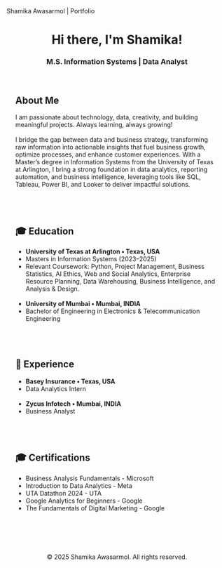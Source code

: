 <!DOCTYPE html>
<html lang="en">
<head>
  <meta charset="UTF-8">
  <meta name="viewport" content="width=device-width, initial-scale=1">
  Shamika Awasarmol | Portfolio
  <link rel="stylesheet" href="style.css">
</head>

<body>

  <div class="main-section" style="text-align: center; margin-top: 40px;">
    <h1>Hi there, I'm Shamika!</h1>
    <h3>M.S. Information Systems | Data Analyst</h3>
  </div>

  <section class="about-me" style="padding: 20px;">
    <h2>About Me</h2>
    <p>I am passionate about technology, data, creativity, and building meaningful projects. Always learning, always growing!<br><br>
    I bridge the gap between data and business strategy, transforming raw information into actionable insights that fuel business growth, optimize processes, and enhance customer experiences. With a Master’s degree in Information Systems from the University of Texas at Arlington, I bring a strong foundation in data analytics, reporting automation, and business intelligence, leveraging tools like SQL, Tableau, Power BI, and Looker to deliver impactful solutions.</p>
  </section>

  <section class="education" style="padding: 20px;">
    <h2>🎓 Education</h2>
    <ul>
      <li><strong>University of Texas at Arlington • Texas, USA</strong></li>
      <li>Masters in Information Systems (2023–2025)</li>
      <li>Relevant Coursework: Python, Project Management, Business Statistics, AI Ethics, Web and Social Analytics, Enterprise Resource Planning, Data Warehousing, Business Intelligence, and Analysis & Design.</li>
      <br>
      <li><strong>University of Mumbai • Mumbai, INDIA</strong></li>
      <li>Bachelor of Engineering in Electronics & Telecommunication Engineering</li>
    </ul>
  </section>

  <section class="experience" style="padding: 20px;">
    <h2>💼 Experience</h2>
    <ul>
      <li><strong>Basey Insurance • Texas, USA</strong></li>
      <li>Data Analytics Intern</li>
      <br>
      <li><strong>Zycus Infotech • Mumbai, INDIA</strong></li>
      <li>Business Analyst</li>
    </ul>
  </section>

  <section class="certifications" style="padding: 20px;">
    <h2>🎓 Certifications</h2>
    <ul>
      <li>Business Analysis Fundamentals - Microsoft</li>
      <li>Introduction to Data Analytics - Meta</li>
      <li>UTA Datathon 2024 - UTA</li>
      <li>Google Analytics for Beginners - Google</li>
      <li>The Fundamentals of Digital Marketing - Google</li>
    </ul>
  </section>

  <footer style="text-align: center; margin-top: 40px; padding: 20px; font-size: 14px;">
    © 2025 Shamika Awasarmol. All rights reserved.
  </footer>

</body>
</html>
